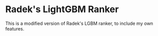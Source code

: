 # Radek's LightGBM Ranker

This is a modified version of Radek's LGBM ranker, to include my own features.